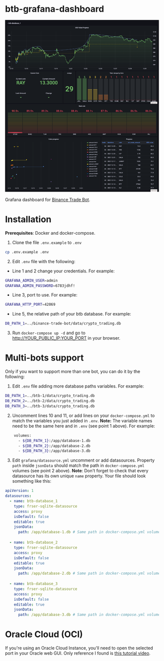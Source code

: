 # btb-grafana-dashboard

![btb-grafana-dashboard screenshot](screencapture.png)

Grafana dashboard for [Binance Trade Bot](https://github.com/MasaiasuOse/binance-trade-bot).

# Installation

**Prerequisites**: Docker and docker-compose.

1. Clone the file `.env.example` to `.env`
```bash
cp .env.example .env
```

2. Edit `.env` file with the following:
  - Line 1 and 2 change your credentials. For example:
```bash
GRAFANA_ADMIN_USER=admin
GRAFANA_ADMIN_PASSWORD=6783jdhf!
```
  - Line 3, port to use. For example:
```bash
GRAFANA_HTTP_PORT=42069
```
  - Line 5, the relative path of your btb database. For example:
```bash
DB_PATH_1=../binance-trade-bot/data/crypto_trading.db
``` 

3. Run `docker-compose up -d` and go to [http://YOUR_PUBLIC_IP:YOUR_PORT](http://127.0.0.1:42069) in your browser.

# Multi-bots support

Only if you want to support more than one bot, you can do it by the following:

1. Edit `.env` file adding more database paths variables. For example:
```bash
DB_PATH_1=../btb-1/data/crypto_trading.db
DB_PATH_2=../btb-2/data/crypto_trading.db
DB_PATH_3=../btb-3/data/crypto_trading.db
```
2. Uncomment lines 10 and 11, or add lines on your `docker-compose.yml` to match the variables you just added in `.env`. **Note:** The variable names need to be the same here and in `.env` (see point 1 above). For example:
```bash
    volumes:
      - ${DB_PATH_1}:/app/database-1.db
      - ${DB_PATH_2}:/app/database-2.db
      - ${DB_PATH_3}:/app/database-3.db
```
3. Edit `grafana/datasource.yml` uncomment or add datasources. Property `path` inside `jsonData` should match the path in `docker-compose.yml` volumes (see point 2 above). 
**Note**: Don't forget to check that every datasource has its own unique `name` property. Your file should look something like this:

```yaml
apiVersion: 1
datasources:
  - name: btb-database_1
    type: frser-sqlite-datasource
    access: proxy
    isDefault: false
    editable: true
    jsonData:
      path: /app/database-1.db # Same path in docker-compose.yml volumes.

  - name: btb-database_2
    type: frser-sqlite-datasource
    access: proxy
    isDefault: false
    editable: true
    jsonData:
      path: /app/database-2.db # Same path in docker-compose.yml volumes.
      
  - name: btb-database_3
    type: frser-sqlite-datasource
    access: proxy
    isDefault: false
    editable: true
    jsonData:
      path: /app/database-3.db # Same path in docker-compose.yml volumes.
```
  
# Oracle Cloud (OCI)

If you're using an Oracle Cloud Instance, you'll need to open the selected port in your Oracle web GUI. Only reference I found is [this tutorial video](https://www.youtube.com/watch?v=cHIphTiYMpw).